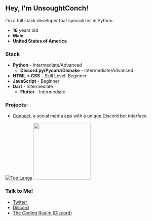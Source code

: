 ## Hey, I'm UnsoughtConch!

I'm a full stack developer that specializes in Python.
- **16** years old
- **Male**
- **United States of America**

### Stack
- **Python** - Intermediate/Advanced
  - **Discord.py/Pycord/Disnake** - Intermediate/Advanced
- **HTML + CSS** - Skill Level: Beginner
- **JavaScript** - Beginner
- **Dart** - Intermediate
  - **Flutter** - Intermediate

### Projects:
- [Connect](https://connect.twisea.net), a social media app with a unique Discord bot interface

[![Top Langs](https://github-readme-stats.vercel.app/api/top-langs/?username=ConchDev&exclude_repo=github-readme-stats,anuraghazra.github.io)](https://github.com/anuraghazra/github-readme-stats) <img height="180em" src="https://github-readme-stats.vercel.app/api?username=ConchDev&show_icons=true&hide_border=true&&count_private=true&include_all_commits=true" />

### Talk to Me!

- [Twitter](https://twitter.com/UnsoughtConch)
- [Discord](https://discord.com/user/579041484796461076)
- [The Coding Realm (Discord)](https://discord.gg/GXDmmnSks6)

